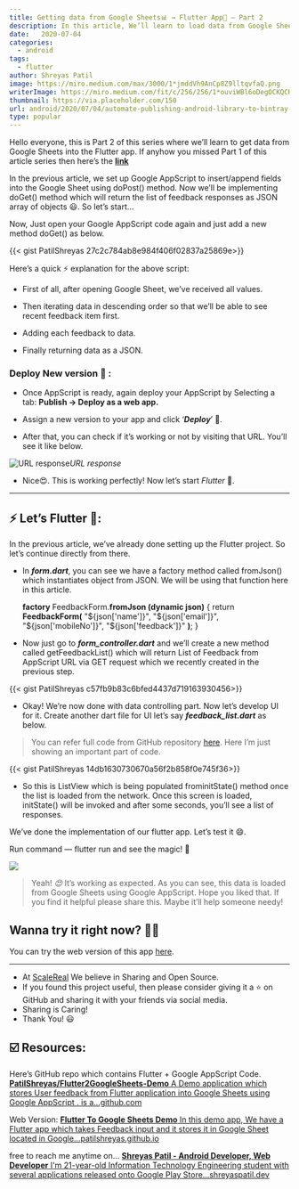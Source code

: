 ```yaml
---
title: Getting data from Google Sheets📊 → Flutter App📱 — Part 2
description: In this article, We’ll learn to load data from Google Sheets and show it into the list in the Flutter app.
date:   2020-07-04
categories:
  - android
tags:
  - flutter
author: Shreyas Patil
image: https://miro.medium.com/max/3000/1*jmddVh9AnCp8Z9lltqvfaQ.png
writerImage: https://miro.medium.com/fit/c/256/256/1*ouviWBl6oDegOCKQCHV1WQ.jpeg
thumbnail: https://via.placeholder.com/150
url: android/2020/07/04/automate-publishing-android-library-to-bintray-using-github-actions.html
type: popular
---
```


Hello everyone, this is Part 2 of this series where we’ll learn to get data from Google Sheets into the Flutter app. If anyhow you missed Part 1 of this article series then here’s the [**link**](https://medium.com/mindorks/storing-data-from-the-flutter-app-google-sheets-e4498e9cda5d)


In the previous article, we set up Google AppScript to insert/append fields into the Google Sheet using doPost() method. Now we’ll be implementing doGet() method which will return the list of feedback responses as JSON array of objects 😃. So let’s start…

Now, Just open your Google AppScript code again and just add a new method doGet() as below.

{{< gist PatilShreyas 27c2c784ab8e984f406f02837a25869e>}}

Here’s a quick ⚡️ explanation for the above script:

* First of all, after opening Google Sheet, we’ve received all values.

* Then iterating data in descending order so that we’ll be able to see recent feedback item first.

* Adding each feedback to data.

* Finally returning data as a JSON.

### Deploy New version 🚀 :

* Once AppScript is ready, again deploy your AppScript by Selecting a tab: **Publish → Deploy as a web app.**

* Assign a new version to your app and click ‘***Deploy***’ 🚀.

* After that, you can check if it’s working or not by visiting that URL. You’ll see it like below.

![URL response](https://cdn-images-1.medium.com/max/3840/1*57VQcGERj24R_FG781zf1Q.png)*URL response*

* Nice😍. This is working perfectly! Now let’s start *Flutter* 💙.

---

## ⚡️ Let’s Flutter 💙:

In the previous article, we’ve already done setting up the Flutter project. So let’s continue directly from there.

* In ***form.dart***, you can see we have a factory method called fromJson() which instantiates object from JSON. We will be using that function here in this article.

    **factory** FeedbackForm.**fromJson (dynamic json)** {
      return **FeedbackForm(**
          "${json['name']}",
          "${json['email']}",
          "${json['mobileNo']}",
          "${json['feedback']}"
      **)**;
    }

* Now just go to ***form_controller.dart*** and we’ll create a new method called getFeedbackList() which will return List of Feedback from AppScript URL via GET request which we recently created in the previous step.

{{< gist PatilShreyas c57fb9b83c6bfed4437d719163930456>}}

* Okay! We’re now done with data controlling part. Now let’s develop UI for it. Create another dart file for UI let’s say ***feedback_list.dart*** as below.
> You can refer full code from GitHub repository [here](https://github.com/PatilShreyas/Flutter2GoogleSheets-Demo). Here I’m just showing an important part of code.

{{< gist PatilShreyas 14db1630730670a56f2b858f0e745f36>}}

* So this is ListView which is being populated frominitState() method once the list is loaded from the network. Once this screen is loaded, initState() will be invoked and after some seconds, you’ll see a list of responses.

We’ve done the implementation of our flutter app. Let’s test it 😄.

Run command — flutter run and see the magic! 💙

![](https://cdn-images-1.medium.com/max/2000/1*9rVIh4xonGEROGv3k1PoQg.png)
> Yeah! *😍* It’s working as expected. As you can see, this data is loaded from Google Sheets using Google AppScript. Hope you liked that. If you find it helpful please share this. Maybe it’ll help someone needy!

## Wanna try it right now? 🤷‍♂️

You can try the web version of this app [here](https://patilshreyas.github.io/Flutter2GoogleSheets-Demo/demo/).

---

* At [ScaleReal](https://scalereal.com/) We believe in Sharing and Open Source.
* If you found this project useful, then please consider giving it a ⭐️ on GitHub and sharing it with your friends via social media.
* Sharing is Caring!
* Thank You! 😃

## ☑️ Resources:

Here’s GitHub repo which contains Flutter + Google AppScript Code.
[**PatilShreyas/Flutter2GoogleSheets-Demo**
A Demo application which stores User feedback from Flutter application into Google Sheets using Google AppScript . is a…github.com](https://github.com/PatilShreyas/Flutter2GoogleSheets-Demo)

Web Version:
[**Flutter To Google Sheets Demo**
In this demo app, We have a Flutter app which takes Feedback input and it stores it in Google Sheet located in Google…patilshreyas.github.io](https://patilshreyas.github.io/Flutter2GoogleSheets-Demo/demo/)

free to reach me anytime on…
[**Shreyas Patil - Android Developer, Web Developer**
I'm 21-year-old Information Technology Engineering student with several applications released onto Google Play Store…shreyaspatil.dev](https://shreyaspatil.dev)
